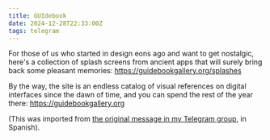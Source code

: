 ```yaml
---
title: GUIdebook
date: 2024-12-28T22:33:00Z
tags: telegram
---
```


For those of us who started in design eons ago and want to get nostalgic, here's a collection of splash screens from ancient apps that will surely bring back some pleasant memories: <https://guidebookgallery.org/splashes>

By the way, the site is an endless catalog of visual references on digital interfaces since the dawn of time, and you can spend the rest of the year there: <https://guidebookgallery.org>

(This was imported from [the original message in my Telegram group](https://t.me/naranjanaranja/325), in Spanish).
